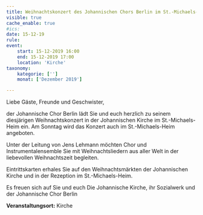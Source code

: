 ```yaml
---
title: Weihnachtskonzert des Johannischen Chors Berlin im St.-Michaels-Heim
visible: true
cache_enable: true
#ics: 
date: 15-12-19
rule: 
event:
	start: 15-12-2019 16:00
	end: 15-12-2019 17:00
	location: 'Kirche'
taxonomy:
	kategorie: ['']
	monat: ['Dezember 2019']

---
```

Liebe Gäste, Freunde und Geschwister,

der Johannische Chor Berlin lädt Sie und euch herzlich zu seinem diesjärigen Weihnachtskonzert in der Johannischen Kirche im St.-Michaels-Heim ein. Am Sonntag wird das Konzert auch im St.-Michaels-Heim angeboten.

Unter der Leitung von Jens Lehmann möchten Chor und Instrumentalensemble Sie mit Weihnachtsliedern aus aller Welt in der liebevollen Weihnachtszeit begleiten.

Eintrittskarten erhales Sie auf den Weihnachtsmärkten der Johannischen Kirche und in der Rezeption im St.-Michaels-Heim.

Es freuen sich auf Sie und euch
Die Johannische Kirche, ihr Sozialwerk und der Johannische Chor Berlin


**Veranstaltungsort:** Kirche

